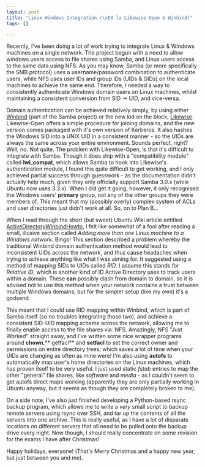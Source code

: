 ```yaml
--- 
layout: post
title: "Linux-Windows Integration (\xE0 la Likewise-Open & Winbind)"
tags: []

---
```

Recently, I've been doing a lot of work trying to integrate Linux &amp; Windows machines on a single network. The project begun with a need to allow windows users access to file shares using Samba, and Linux users access to the same data using NFS. As you may know, Samba (or more specifically the SMB protocol) uses a username/password combination to authenticate users, while NFS uses user IDs and group IDs (UIDs &amp; GIDs) on the local machines to achieve the same end. Therefore, I needed a way to consistently authenticate Windows domain users on Linux machines, whilst maintaining a consistent conversion from SID -&gt; UID, and vice-versa.

Domain authentication can be achieved relatively simply, by using either [Winbind](http://www.samba.org/samba/docs/man/Samba-HOWTO-Collection/winbind.html "Winbind") (part of the Samba project) or the new kid on the block, [Likewise](http://www.likewise.com/products/likewise_open/ "Likewise Open"). Likewise-Open offers a simple procedure for joining domains, and the new version comes packaged with it's own version of Kerberos. It also hashes the Windows SID into a UNIX UID in a consistent manner - so the UIDs are always the same across your entire environment. Sounds perfect, right? Well, no. Not quite. The problem with Likewise-Open, is that it's difficult to integrate with Samba. Though it does ship with a "compatibility module" called **lwi_compat**, which allows Samba to hook into Likewise's authentication module, I found this quite difficult to get working, and I only achieved partial success through guesswork - as the documentation didn't actually help much, given they only officially support Samba 3.0.x (while Ubuntu now uses 3.3.x). When I did get it going, however, it only recognised the Windows users' **primary** group, not any of the other groups they were members of. This meant that my (possibly overly) complex system of ACLs and user directories just didn't work at all. So, on to Plan B...

When I read through the short (but sweet) Ubuntu Wiki article entitled [ActiveDirectoryWinbindHowto](https://help.ubuntu.com/community/ActiveDirectoryWinbindHowto "ActiveDirectoryWinbindHowto"), I felt like somewhat of a fool after reading a small, illusive section called _Adding more than one Linux machine to a Windows network._ Bingo! This section described a problem whereby the traditional Winbind domain authentication method would lead to inconsistent UIDs across the network, and thus cause headaches when trying to achieve anything like what I was aiming for. It suggested using a method of mapping SIDs to UIDs called _RID_. I assume this stands for _Relative ID_, which is another kind of ID Active Directory uses to track users within a domain. These **can** possibly clash from domain to domain, so it is advised not to use this method when your network contains a trust between multiple Windows domains, but for the simpler setup (like my own) it's a godsend.

This meant that I could use RID mapping within Winbind, which is part of Samba itself (so no troubles integrating those two), and achieve a consistent SID-UID mapping scheme across the network, allowing me to finally enable access to the file shares via. NFS. Amazingly, NFS "Just Worked" straight away, and I've written some nice wrapper programs around **chown**,** getfacl** and **setfacl** to set the correct owner and permissions on entire directory trees, which saves a lot of time when your UIDs are changing as often as mine were! I'm also using **autofs** to automatically map user's home directories on the Linux machines, which has proven itself to be very useful. I just used static _fstab_ entries to map the other "general" file shares, like _software_ and _media_ - as I couldn't seem to get autofs direct maps working (apparently they are only partially working in Ubuntu anyway, but it seems as though they are completely broken to me).

On a side note, I've also just finished developing a Python-based rsync backup program, which allows me to write a _very_ small script to backup remote servers using rsync over SSH, and tar up the contents of all the servers into one archive. This is really useful, as I have a lot of disparate locations on different servers that all need to be pulled onto the backup drive every night. Now though, I should really concentrate on some revision for the exams I have after Christmas!

Happy holidays, everyone! (That's Merry Christmas and a happy new year, but just between you and me).
